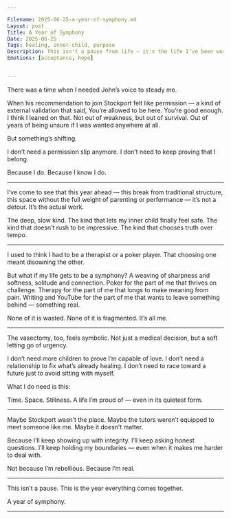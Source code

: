 ```yaml
---

Filename: 2025-06-25-a-year-of-symphony.md
Layout: post
Title: A Year of Symphony
Date: 2025-06-25
Tags: healing, inner-child, purpose
Description: This isn't a pause from life — it's the life I’ve been working toward. A year to integrate, to slow down, to trust what I already know.
Emotions: [acceptance, hope]


---
```


There was a time when I needed John’s voice to steady me.

When his recommendation to join Stockport felt like permission — a kind of external validation that said, You’re allowed to be here. You’re good enough. I think I leaned on that. Not out of weakness, but out of survival. Out of years of being unsure if I was wanted anywhere at all.

But something’s shifting.

I don’t need a permission slip anymore.
I don’t need to keep proving that I belong.

Because I do.
Because I know I do.


---

I’ve come to see that this year ahead — this break from traditional structure, this space without the full weight of parenting or performance — it’s not a detour. It’s the actual work.

The deep, slow kind.
The kind that lets my inner child finally feel safe.
The kind that doesn’t rush to be impressive.
The kind that chooses truth over tempo.


---

I used to think I had to be a therapist or a poker player.
That choosing one meant disowning the other.

But what if my life gets to be a symphony?
A weaving of sharpness and softness, solitude and connection.
Poker for the part of me that thrives on challenge.
Therapy for the part of me that longs to make meaning from pain.
Writing and YouTube for the part of me that wants to leave something behind — something real.

None of it is wasted.
None of it is fragmented.
It’s all me.


---

The vasectomy, too, feels symbolic.
Not just a medical decision, but a soft letting go of urgency.

I don’t need more children to prove I’m capable of love.
I don’t need a relationship to fix what’s already healing.
I don’t need to race toward a future just to avoid sitting with myself.

What I do need is this:

Time.
Space.
Stillness.
A life I’m proud of — even in its quietest form.


---

Maybe Stockport wasn’t the place.
Maybe the tutors weren’t equipped to meet someone like me.
Maybe it doesn’t matter.

Because I’ll keep showing up with integrity.
I’ll keep asking honest questions.
I’ll keep holding my boundaries — even when it makes me harder to deal with.

Not because I’m rebellious.
Because I’m real.


---

This isn’t a pause.
This is the year everything comes together.

A year of symphony.


---